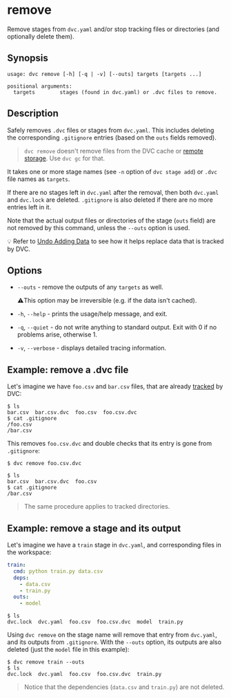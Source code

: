 # remove

Remove stages from `dvc.yaml` and/or stop tracking files or directories (and
optionally delete them).

## Synopsis

```usage
usage: dvc remove [-h] [-q | -v] [--outs] targets [targets ...]

positional arguments:
  targets        stages (found in dvc.yaml) or .dvc files to remove.
```

## Description

Safely removes `.dvc` files or stages from `dvc.yaml`. This includes deleting
the corresponding `.gitignore` entries (based on the `outs` fields removed).

> `dvc remove` doesn't remove files from the DVC <abbr>cache</abbr> or
> [remote storage](/doc/command-reference/remote). Use `dvc gc` for that.

It takes one or more stage names (see `-n` option of `dvc stage add`) or `.dvc`
file names as `targets`.

If there are no stages left in `dvc.yaml` after the removal, then both
`dvc.yaml` and `dvc.lock` are deleted. `.gitignore` is also deleted if there are
no more entries left in it.

Note that the actual <abbr>output</abbr> files or directories of the stage
(`outs` field) are not removed by this command, unless the `--outs` option is
used.

💡 Refer to [Undo Adding Data](/doc/user-guide/how-to/stop-tracking-data) to see
how it helps replace data that is tracked by DVC.

## Options

- `--outs` - remove the outputs of any `targets` as well.

  ⚠️This option may be irreversible (e.g. if the data isn't cached).

- `-h`, `--help` - prints the usage/help message, and exit.

- `-q`, `--quiet` - do not write anything to standard output. Exit with 0 if no
  problems arise, otherwise 1.

- `-v`, `--verbose` - displays detailed tracing information.

## Example: remove a .dvc file

Let's imagine we have `foo.csv` and `bar.csv` files, that are already
[tracked](/doc/command-reference/add) by DVC:

```cli
$ ls
bar.csv  bar.csv.dvc  foo.csv  foo.csv.dvc
$ cat .gitignore
/foo.csv
/bar.csv
```

This removes `foo.csv.dvc` and double checks that its entry is gone from
`.gitignore`:

```cli
$ dvc remove foo.csv.dvc

$ ls
bar.csv  bar.csv.dvc  foo.csv
$ cat .gitignore
/bar.csv
```

> The same procedure applies to tracked directories.

## Example: remove a stage and its output

Let's imagine we have a `train` stage in `dvc.yaml`, and corresponding files in
the <abbr>workspace</abbr>:

```yaml
train:
  cmd: python train.py data.csv
  deps:
    - data.csv
    - train.py
  outs:
    - model
```

```cli
$ ls
dvc.lock  dvc.yaml  foo.csv  foo.csv.dvc  model  train.py
```

Using `dvc remove` on the stage name will remove that entry from `dvc.yaml`, and
its outputs from `.gitignore`. With the `--outs` option, its outputs are also
deleted (just the `model` file in this example):

```cli
$ dvc remove train --outs
$ ls
dvc.lock  dvc.yaml  foo.csv  foo.csv.dvc  train.py
```

> Notice that the dependencies (`data.csv` and `train.py`) are not deleted.
